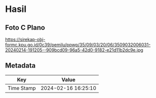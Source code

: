 # Hasil

## Foto C Plano

https://sirekap-obj-formc.kpu.go.id/0c39/pemilu/ppwp/35/09/03/20/06/3509032006031-20240214-191205--909bcd09-96a5-42d0-9182-e21d11b2dc9e.jpg


## Metadata

| Key        | Value               |
| ---------- | ------------------- |
| Time Stamp | 2024-02-16 16:25:10 |



